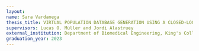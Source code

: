 ```yaml
---
layout:
name: Sara Vardanega
thesis_title: VIRTUAL POPULATION DATABASE GENERATION USING A CLOSED-LOOP MODEL OF THE CARDIOVASCULAR SYSTEM    
supervisors: Lucas O. Müller and Jordi Alastruey
external_institution: Department of Biomedical Engineering, King's College, London (UK) 
graduation_year: 2023
---
```



